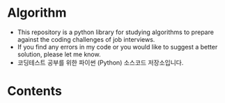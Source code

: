 # Algorithm
* This repository is a python library for studying algorithms to prepare against the coding challenges of job interviews.
* If you find any errors in my code or you would like to suggest a better solution, please let me know.
* 코딩테스트 공부를 위한 파이썬 (Python) 소스코드 저장소입니다.

# Contents
